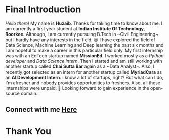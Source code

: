 # Final Introduction
_Hello there!_
My name is **Huzaib**. Thanks for taking time to know about me.
I am currently a first year student at __Indian Institute Of Technology, Roorkee.__
Although, I am currently pursuing B.Tech in ~Civil Engineering~ but I hardly have any interests in the field. :wink:
I have explored the field of Data Science, Machine Learning and Deep learning the past six months and I am hopeful to make a career in this particular field only.
My first internship was with an EdTech startup named **MissionEd**. I worked mostly as a *Python developer* and _Data Science intern_. Then I started and am still working with another startup called **Chai Sutta Bar** again as a ~Data Analyst~. Also, I recently got selected as an intern for another startup called **MyriadCara** as an __AI Development Intern__. I know a lot of startups, right? But what can I do, I'm afresher and nobody provides opportunities to freshers. Also, all these internships were unpaid. :bow:  Looking forward to gain experience in the open-source domain.
## Connect with me [Here](https://linkedin.com/in/huzaib-ul-hassan)

# Thank You
